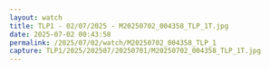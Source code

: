 ```yaml
---
layout: watch
title: TLP1 - 02/07/2025 - M20250702_004358_TLP_1T.jpg
date: 2025-07-02 00:43:58
permalink: /2025/07/02/watch/M20250702_004358_TLP_1
capture: TLP1/2025/202507/20250701/M20250702_004358_TLP_1T.jpg
---
```

